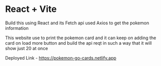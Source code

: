 # React + Vite

Build this using React and its Fetch api used Axios to get the pokemon information

This website use to print the pokemon card and it can keep on adding the card on load more button and build the api reqt in such a way that it will show just 20 at once

Deployed Link - https://pokemon-go-cards.netlify.app
